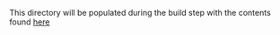 This directory will be populated during the build step with the contents found [here](https://github.com/sine-fdn/pact-catalog-frontend/tree/main/frontend)
